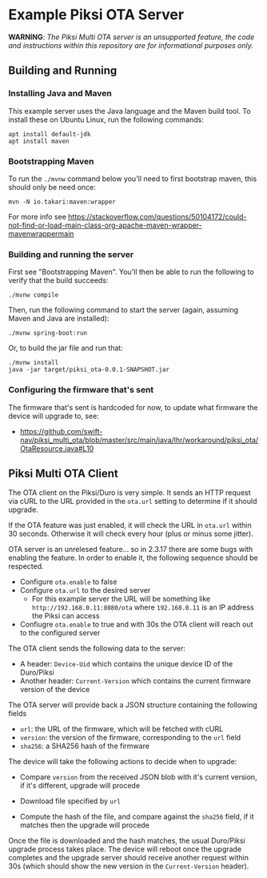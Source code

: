 # Example Piksi OTA Server

**WARNING**: *The Piksi Multi OTA server is an unsupported feature, the code and
instructions within this repository are for informational purposes only.*

## Building and Running

### Installing Java and Maven

This example server uses the Java language and the Maven build tool.  To install these on Ubuntu Linux, run the following commands:

    apt install default-jdk
    apt install maven

### Bootstrapping Maven

To run the `./mvnw` command below you'll need to first bootstrap maven, this
should only be need once:

    mvn -N io.takari:maven:wrapper

For more info see https://stackoverflow.com/questions/50104172/could-not-find-or-load-main-class-org-apache-maven-wrapper-mavenwrappermain

### Building and running the server

First see "Bootstrapping Maven".  You'll then be able to run the following to verify that the build succeeds:

    ./mvnw compile

Then, run the following command to start the server (again, assuming Maven and Java are installed):

    ./mvnw spring-boot:run

Or, to build the jar file and run that:

    ./mvnw install
    java -jar target/piksi_ota-0.0.1-SNAPSHOT.jar

### Configuring the firmware that's sent

The firmware that's sent is hardcoded for now, to update what firmware the
device will upgrade to, see:

  - https://github.com/swift-nav/piksi_multi_ota/blob/master/src/main/java/lhr/workaround/piksi_ota/OtaResource.java#L10

## Piksi Multi OTA Client

The OTA client on the Piksi/Duro is very simple.  It sends an HTTP request via
cURL to the URL provided in the `ota.url` setting to determine if it should upgrade.

If the OTA feature was just enabled, it will check the URL in `ota.url` within
30 seconds.  Otherwise it will check every hour (plus or minus some jitter).

OTA server is an unrelesed feature... so in 2.3.17 there are some bugs with enabling
the feature.  In order to enable it, the following sequence should be respected.

- Configure `ota.enable` to false
- Configure `ota.url` to the desired server
  - For this example server the URL will be something like `http://192.168.0.11:8080/ota` where `192.168.0.11` is an IP address the Piksi can access
- Confiugre `ota.enable` to true and with 30s the OTA client will reach out to the configured server

The OTA client sends the following data to the server:

- A header: `Device-Uid` which contains the unique device ID of the Duro/Piksi
- Another header: `Current-Version` which contains the current firmware version of the device

The OTA server will provide back a JSON structure containing the following fields

- `url`: the URL of the firmware, which will be fetched with cURL
- `version`: the version of the firmware, corresponding to the `url` field
- `sha256`: a SHA256 hash of the firmware

The device will take the following actions to decide when to upgrade:

- Compare `version` from the received JSON blob with it's current version, if
  it's different, upgrade will procede

- Download file specified by `url`

- Compute the hash of the file, and compare against the `sha256` field, if it
  matches then the upgrade will procede

Once the file is downloaded and the hash matches, the usual Duro/Piksi upgrade
process takes place.  The device will reboot once the upgrade completes and the
upgrade server should receive another request within 30s (which should show the
new version in the `Current-Version` header).
